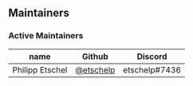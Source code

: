 ## Maintainers

### Active Maintainers
| name            | Github                                   | Discord       |
|-----------------|------------------------------------------|---------------|
| Philipp Etschel | [@etschelp](https://github.com/etschelp) | etschelp#7436 |